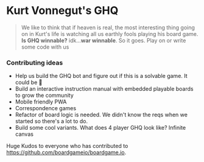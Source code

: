 # Kurt Vonnegut's GHQ
> We like to think that if heaven is real, the most interesting thing going on in Kurt's life is watching all us earthly fools playing his board game. **Is GHQ winnable?** idk...**war winnable**. So it goes. Play on or write some code with us

### Contributing ideas
- Help us build the GHQ bot and figure out if this is a solvable game. It could be 🤷 
- Build an interactive instruction manual with embedded playable boards to grow the community
- Mobile friendly PWA 
- Correspondence games
- Refactor of board logic is needed. We didn't know the reqs when we started so there's a lot to do. 
- Build some cool variants. What does 4 player GHQ look like? Infinite canvas

Huge Kudos to everyone who has contributed to https://github.com/boardgameio/boardgame.io. 
